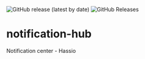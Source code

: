![GitHub release (latest by date)](https://img.shields.io/github/v/release/caiosweet/notification-hub)
![GitHub Releases](https://img.shields.io/github/downloads/caiosweet/notification-hub/latest/total)

# notification-hub
Notification center - Hassio
